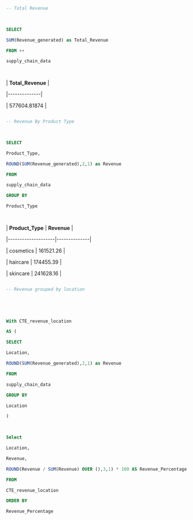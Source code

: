 ~~~ SQL 

-- Total Revenue 

  

SELECT  

SUM(Revenue_generated) as Total_Revenue 

FROM ++ 

supply_chain_data 

  

~~~ 

  

| **Total_Revenue**   | 

|--------------| 

| 577604.81874 | 

  

  

  

  

  

  

~~~ SQL 

-- Revenue By Product Type  

  

SELECT  

Product_Type, 

ROUND(SUM(Revenue_generated),2,1) as Revenue 

FROM  

supply_chain_data 

GROUP BY 

Product_Type 

  

~~~ 

  

  

| **Product_Type**   |  **Revenue** | 

|--------------------|--------------| 

| cosmetics |         161521.26 | 

| haircare |         174455.39 | 

| skincare |         241628.16 | 

  

  

  

  

  

  

  

~~~ SQL 

-- Revenue grouped by location 

  

  

With CTE_revenue_location  

AS ( 

SELECT  

Location, 

ROUND(SUM(Revenue_generated),2,1) as Revenue 

FROM  

supply_chain_data 

GROUP BY 

Location 

) 

  

Select 

Location, 

Revenue, 

ROUND(Revenue / SUM(Revenue) OVER (),3,1) * 100 AS Revenue_Percentage 

FROM 

CTE_revenue_location  

ORDER BY  

Revenue_Percentage 

  

 

  

~~~  

  


 

